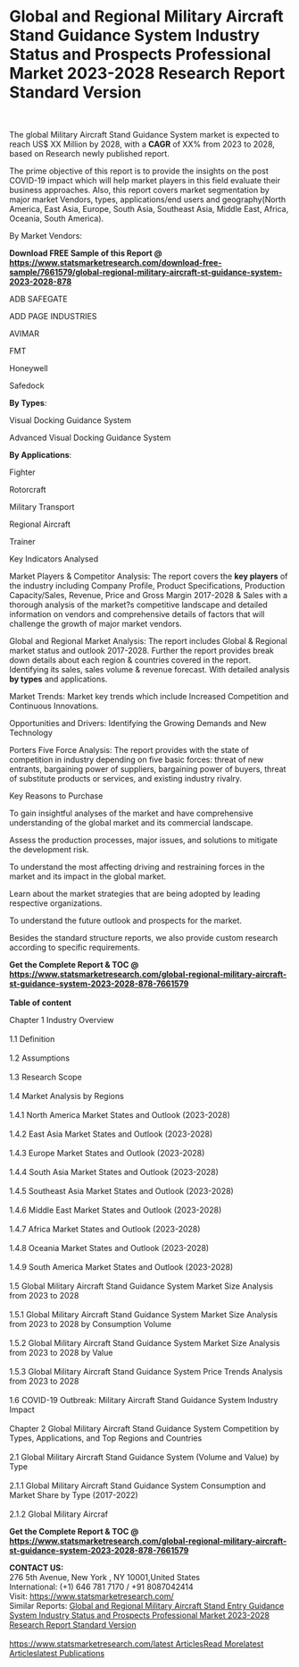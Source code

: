 <h1>Global and Regional Military Aircraft Stand Guidance System Industry Status and Prospects Professional Market 2023-2028 Research Report Standard Version</h1><br/><p>The global Military Aircraft Stand Guidance System market is expected to reach US$ XX Million by 2028, with a <strong>CAGR</strong> of XX% from 2023 to 2028, based on Research newly published report.</p><p>The prime objective of this report is to provide the insights on the post COVID-19 impact which will help market players in this field evaluate their business approaches. Also, this report covers market segmentation by major market Vendors, types, applications/end users and geography(North America, East Asia, Europe, South Asia, Southeast Asia, Middle East, Africa, Oceania, South America).</p><p>By Market Vendors:</p><p><strong>Download FREE Sample of this Report @ <a href="https://www.statsmarketresearch.com/download-free-sample/7661579/global-regional-military-aircraft-st-guidance-system-2023-2028-878">https://www.statsmarketresearch.com/download-free-sample/7661579/global-regional-military-aircraft-st-guidance-system-2023-2028-878</a></strong></p><p>ADB SAFEGATE</p><p>ADD PAGE INDUSTRIES</p><p>AVIMAR</p><p>FMT</p><p>Honeywell</p><p>Safedock</p><p><strong>By Types</strong>:</p><p>Visual Docking Guidance System</p><p>Advanced Visual Docking Guidance System</p><p><strong><strong>By Applications</strong></strong>:</p><p>Fighter</p><p>Rotorcraft</p><p>Military Transport</p><p>Regional Aircraft</p><p>Trainer</p><p>Key Indicators Analysed</p><p>Market Players & Competitor Analysis: The report covers the <strong>key players</strong> of the industry including Company Profile, Product Specifications, Production Capacity/Sales, Revenue, Price and Gross Margin 2017-2028 & Sales with a thorough analysis of the market?s competitive landscape and detailed information on vendors and comprehensive details of factors that will challenge the growth of major market vendors.</p><p>Global and Regional Market Analysis: The report includes Global & Regional market status and outlook 2017-2028. Further the report provides break down details about each region & countries covered in the report. Identifying its sales, sales volume & revenue forecast. With detailed analysis <strong>by types</strong> and applications.</p><p>Market Trends: Market key trends which include Increased Competition and Continuous Innovations.</p><p>Opportunities and Drivers: Identifying the Growing Demands and New Technology</p><p>Porters Five Force Analysis: The report provides with the state of competition in industry depending on five basic forces: threat of new entrants, bargaining power of suppliers, bargaining power of buyers, threat of substitute products or services, and existing industry rivalry.</p><p>Key Reasons to Purchase</p><p>To gain insightful analyses of the market and have comprehensive understanding of the global market and its commercial landscape.</p><p>Assess the production processes, major issues, and solutions to mitigate the development risk.</p><p>To understand the most affecting driving and restraining forces in the market and its impact in the global market.</p><p>Learn about the market strategies that are being adopted by leading respective organizations.</p><p>To understand the future outlook and prospects for the market.</p><p>Besides the standard structure reports, we also provide custom research according to specific requirements.</p><div><b>Get the Complete Report & TOC @ <a href="https://www.statsmarketresearch.com/global-regional-military-aircraft-st-guidance-system-2023-2028-878-7661579">https://www.statsmarketresearch.com/global-regional-military-aircraft-st-guidance-system-2023-2028-878-7661579</a></b></div><br><b>Table of content</b><p>Chapter 1 Industry Overview<br /><br>1.1 Definition<br /><br>1.2 Assumptions<br /><br>1.3 Research Scope<br /><br>1.4 Market Analysis by Regions<br /><br>1.4.1 North America Market States and Outlook (2023-2028)<br /><br>1.4.2 East Asia Market States and Outlook (2023-2028)<br /><br>1.4.3 Europe Market States and Outlook (2023-2028)<br /><br>1.4.4 South Asia Market States and Outlook (2023-2028)<br /><br>1.4.5 Southeast Asia Market States and Outlook (2023-2028)<br /><br>1.4.6 Middle East Market States and Outlook (2023-2028)<br /><br>1.4.7 Africa Market States and Outlook (2023-2028)<br /><br>1.4.8 Oceania Market States and Outlook (2023-2028)<br /><br>1.4.9 South America Market States and Outlook (2023-2028)<br /><br>1.5 Global Military Aircraft Stand Guidance System Market Size Analysis from 2023 to 2028<br /><br>1.5.1 Global Military Aircraft Stand Guidance System Market Size Analysis from 2023 to 2028 by Consumption Volume<br /><br>1.5.2 Global Military Aircraft Stand Guidance System Market Size Analysis from 2023 to 2028 by Value<br /><br>1.5.3 Global Military Aircraft Stand Guidance System Price Trends Analysis from 2023 to 2028<br /><br>1.6 COVID-19 Outbreak: Military Aircraft Stand Guidance System Industry Impact<br /><br>Chapter 2 Global Military Aircraft Stand Guidance System Competition by Types, Applications, and Top Regions and Countries<br /><br>2.1 Global Military Aircraft Stand Guidance System (Volume and Value) by Type<br /><br>2.1.1 Global Military Aircraft Stand Guidance System Consumption and Market Share by Type (2017-2022)<br /><br>2.1.2 Global Military Aircraf<br><div><b>Get the Complete Report & TOC @ <a href="https://www.statsmarketresearch.com/global-regional-military-aircraft-st-guidance-system-2023-2028-878-7661579">https://www.statsmarketresearch.com/global-regional-military-aircraft-st-guidance-system-2023-2028-878-7661579</a></b></div></p> <b>CONTACT US:</b><br>276 5th Avenue, New York , NY 10001,United States<br>International: (+1) 646 781 7170 / +91 8087042414<br>Visit: <a href="https://www.statsmarketresearch.com/">https://www.statsmarketresearch.com/</a><br>Similar Reports: <a href="https://www.statsmarketresearch.com/global-regional-military-aircraft-st-guidance-system-2023-2028-878-7661579">Global and Regional Military Aircraft Stand Entry Guidance System Industry Status and Prospects Professional Market 2023-2028 Research Report Standard Version</a><br/><br/><a href="https://gyeongbokgung.com">https://www.statsmarketresearch.com/</a><a href="https://hallyeomaritime.com">latest Articles</a><a href="https://jingwansa.com">Read More</a><a href=https://nguoiviet.jp/">latest Articles</a><a href="https://www.intelmarketresearch.com/">latest Publications</a>